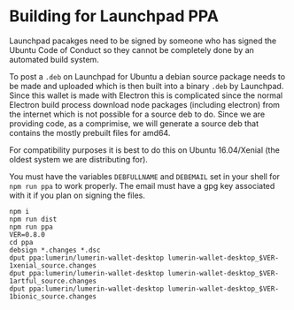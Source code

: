 # Building for Launchpad PPA

Launchpad pacakges need to be signed by someone who has signed the Ubuntu Code of Conduct so they cannot be completely done by an automated build system.

To post a `.deb` on Launchpad for Ubuntu a debian source package needs to be made and uploaded which is then built into a binary `.deb` by Launchpad.  Since this wallet is made with Electron this is complicated since the normal Electron build process download node packages (including electron) from the internet which is not possible for a source deb to do.  Since we are providing code, as a comprimise, we will generate a source deb that contains the mostly prebuilt files for amd64.

For compatibility purposes it is best to do this on Ubuntu 16.04/Xenial (the oldest system we are distributing for).

You must have the variables `DEBFULLNAME` and `DEBEMAIL` set in your shell for `npm run ppa` to work properly.  The email must have a gpg key associated with it if you plan on signing the files.

```
npm i
npm run dist
npm run ppa
VER=0.8.0
cd ppa
debsign *.changes *.dsc
dput ppa:lumerin/lumerin-wallet-desktop lumerin-wallet-desktop_$VER-1xenial_source.changes
dput ppa:lumerin/lumerin-wallet-desktop lumerin-wallet-desktop_$VER-1artful_source.changes
dput ppa:lumerin/lumerin-wallet-desktop lumerin-wallet-desktop_$VER-1bionic_source.changes
```
